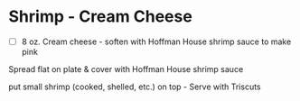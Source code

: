 ---
---

# Shrimp - Cream Cheese

- [ ] 8 oz. Cream cheese - soften with Hoffman House shrimp sauce to make pink

Spread flat on plate & cover with Hoffman House shrimp sauce

put small shrimp (cooked, shelled, etc.) on top - Serve with Triscuts